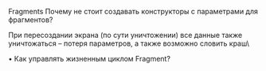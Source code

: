 Fragments
Почему не стоит создавать конструкторы с параметрами для фрагментов?

При пересоздании экрана (по сути уничтожении) все данные также уничтожаться – потеря параметров, а также возможно словить краш\

• Как управлять жизненным циклом Fragment?
